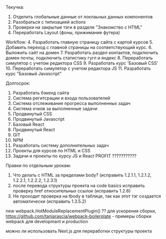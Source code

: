 Текучка:

1. Отделить глобальные данные от локлаьных данных компонентов
2. Разобраться с типизацией actions
3. Проверки на закрытые тэги в разделе "Знакомство с HTML"
4. Переработать Layout (фоны, прижимание футера)

Workflow:
4. Разработать главную страницу сайта с картой курсов
5. Добавить переход с главной страницы на соответствующий курс.
6. Выложить сайт на домен
7. Разработать раздел контактов, подключить домен почты, подключить статистику гугл и яндекс
8. Переработать симулятор с учетом редактора CSS
9. Разработать курс 'Базовый CSS'
10. Переработать симулятор с учетом редактора JS
11. Разработать курс "Базовый Javascript"

Долгосрок:

1. Разработать бэкенд сайта
2. Система регитсрации и входа пользователей
3. Система отслеживания прогресса выполненных задач
4. Система очков за выполненные задачи
5. Продвинутый CSS
6. Продвинутый Javascript
7. Базовый React
8. Продвинутый React
9. GIT
10. NPM
11. Разработать систему дополнительных задач
12. Проекты для курсов по HTML и CSS
13. Задачи и проекты по курсу JS и React
    PROFIT ???????????

Правки по отдельным урокам:

1. Что делать с HTML за пределами body? (исправить 1.2.1.1, 1.2.1.2, 1.2.2.1, 1.2.2.2, 1.2.3.1)
2. после перевода структуры проекта на code basics исправить проверку href относительных ссылок (исправить 1.2.6)
3. Не проходит проверка на tbody в таблице, так как этот тэг создается автоматически (исправить 1.3.5.2)

new webpack.HotModuleReplacementPlugin() ?? для ускорения сборки,
https://github.com/taniarascia/webpack-boilerplate - примеры сборки webpack для developmant и production

можно ли использовать Next.js для переработки структуры проекта

